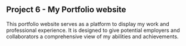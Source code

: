 ## Project 6 - My Portfolio website

This portfolio website serves as a platform to display my work and professional experience. It is designed to give potential employers and collaborators a comprehensive view of my abilities and achievements.

